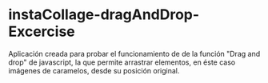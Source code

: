 # instaCollage-dragAndDrop-Excercise
Aplicación creada para probar el funcionamiento de de la función "Drag and drop" de javascript, la que permite arrastrar elementos, en éste caso imágenes de caramelos, desde su posición original.
